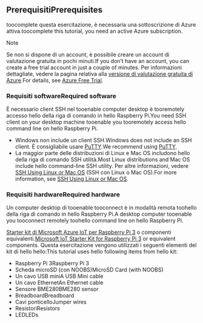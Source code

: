 ## <a name="prerequisites"></a><span data-ttu-id="93b41-101">Prerequisiti</span><span class="sxs-lookup"><span data-stu-id="93b41-101">Prerequisites</span></span>

<span data-ttu-id="93b41-102">toocomplete questa esercitazione, è necessaria una sottoscrizione di Azure attiva.</span><span class="sxs-lookup"><span data-stu-id="93b41-102">toocomplete this tutorial, you need an active Azure subscription.</span></span>

> [!NOTE]
> <span data-ttu-id="93b41-103">Se non si dispone di un account, è possibile creare un account di valutazione gratuita in pochi minuti.</span><span class="sxs-lookup"><span data-stu-id="93b41-103">If you don’t have an account, you can create a free trial account in just a couple of minutes.</span></span> <span data-ttu-id="93b41-104">Per informazioni dettagliate, vedere la pagina relativa alla [versione di valutazione gratuita di Azure][lnk-free-trial].</span><span class="sxs-lookup"><span data-stu-id="93b41-104">For details, see [Azure Free Trial][lnk-free-trial].</span></span>

### <a name="required-software"></a><span data-ttu-id="93b41-105">Requisiti software</span><span class="sxs-lookup"><span data-stu-id="93b41-105">Required software</span></span>

<span data-ttu-id="93b41-106">È necessario client SSH nel tooenable computer desktop è tooremotely accesso hello della riga di comando in hello Raspberry Pi.</span><span class="sxs-lookup"><span data-stu-id="93b41-106">You need SSH client on your desktop machine tooenable you tooremotely access hello command line on hello Raspberry Pi.</span></span>

- <span data-ttu-id="93b41-107">Windows non include un client SSH.</span><span class="sxs-lookup"><span data-stu-id="93b41-107">Windows does not include an SSH client.</span></span> <span data-ttu-id="93b41-108">È consigliabile usare [PuTTY](http://www.putty.org/).</span><span class="sxs-lookup"><span data-stu-id="93b41-108">We recommend using [PuTTY](http://www.putty.org/).</span></span>
- <span data-ttu-id="93b41-109">La maggior parte delle distribuzioni di Linux e Mac OS includono hello della riga di comando SSH utilità.</span><span class="sxs-lookup"><span data-stu-id="93b41-109">Most Linux distributions and Mac OS include hello command-line SSH utility.</span></span> <span data-ttu-id="93b41-110">Per altre informazioni, vedere [SSH Using Linux or Mac OS](https://www.raspberrypi.org/documentation/remote-access/ssh/unix.md) (SSH con Linux o Mac OS).</span><span class="sxs-lookup"><span data-stu-id="93b41-110">For more information, see [SSH Using Linux or Mac OS](https://www.raspberrypi.org/documentation/remote-access/ssh/unix.md).</span></span>

### <a name="required-hardware"></a><span data-ttu-id="93b41-111">Requisiti hardware</span><span class="sxs-lookup"><span data-stu-id="93b41-111">Required hardware</span></span>

<span data-ttu-id="93b41-112">Un computer desktop di tooenable tooconnect è in modalità remota toohello della riga di comando in hello Raspberry Pi.</span><span class="sxs-lookup"><span data-stu-id="93b41-112">A desktop computer tooenable you tooconnect remotely toohello command line on hello Raspberry Pi.</span></span>

<span data-ttu-id="93b41-113">[Starter kit di Microsoft Azure IoT per Raspberry Pi 3][lnk-starter-kits] o componenti equivalenti.</span><span class="sxs-lookup"><span data-stu-id="93b41-113">[Microsoft IoT Starter Kit for Raspberry Pi 3][lnk-starter-kits] or equivalent components.</span></span> <span data-ttu-id="93b41-114">Questa esercitazione vengono utilizzati i seguenti elementi del kit di hello hello:</span><span class="sxs-lookup"><span data-stu-id="93b41-114">This tutorial uses hello following items from hello kit:</span></span>

- <span data-ttu-id="93b41-115">Raspberry Pi 3</span><span class="sxs-lookup"><span data-stu-id="93b41-115">Raspberry Pi 3</span></span>
- <span data-ttu-id="93b41-116">Scheda microSD (con NOOBS)</span><span class="sxs-lookup"><span data-stu-id="93b41-116">MicroSD Card (with NOOBS)</span></span>
- <span data-ttu-id="93b41-117">Un cavo USB mini</span><span class="sxs-lookup"><span data-stu-id="93b41-117">A USB Mini cable</span></span>
- <span data-ttu-id="93b41-118">Un cavo Ethernet</span><span class="sxs-lookup"><span data-stu-id="93b41-118">An Ethernet cable</span></span>
- <span data-ttu-id="93b41-119">Sensore BME280</span><span class="sxs-lookup"><span data-stu-id="93b41-119">BME280 sensor</span></span>
- <span data-ttu-id="93b41-120">Breadboard</span><span class="sxs-lookup"><span data-stu-id="93b41-120">Breadboard</span></span>
- <span data-ttu-id="93b41-121">Cavi ponticello</span><span class="sxs-lookup"><span data-stu-id="93b41-121">Jumper wires</span></span>
- <span data-ttu-id="93b41-122">Resistori</span><span class="sxs-lookup"><span data-stu-id="93b41-122">Resistors</span></span>
- <span data-ttu-id="93b41-123">LED</span><span class="sxs-lookup"><span data-stu-id="93b41-123">LEDs</span></span>

[lnk-starter-kits]: https://azure.microsoft.com/develop/iot/starter-kits/
[lnk-free-trial]: http://azure.microsoft.com/pricing/free-trial/